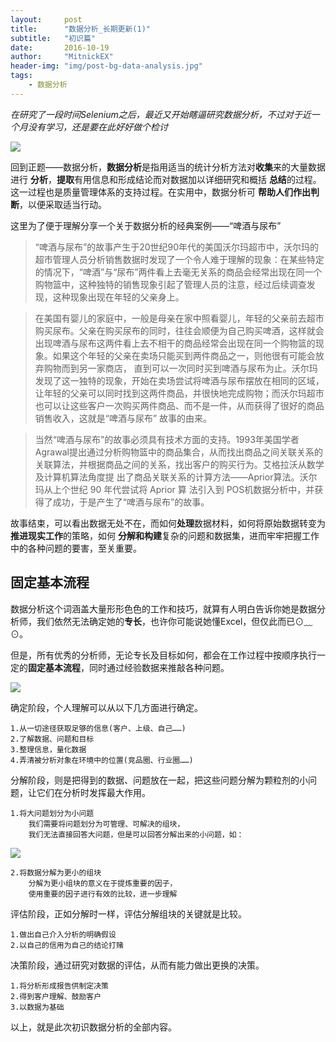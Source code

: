 ```yaml
---
layout:     post
title:      "数据分析_长期更新(1)"
subtitle:   "初识篇"
date:       2016-10-19
author:     "MitnickEX"
header-img: "img/post-bg-data-analysis.jpg"
tags:
    - 数据分析
---
```


*在研究了一段时间Selenium之后，最近又开始瞎逼研究数据分析，不过对于近一个月没有学习，还是要在此好好做个检讨*

![](http://i.imgur.com/oCigi7E.jpg)

回到正题——数据分析，**数据分析**是指用适当的统计分析方法对**收集**来的大量数据进行 **分析**，**提取**有用信息和形成结论而对数据加以详细研究和概括 **总结**的过程。这一过程也是质量管理体系的支持过程。在实用中，数据分析可 **帮助人们作出判断**，以便采取适当行动。

这里为了便于理解分享一个关于数据分析的经典案例——“啤酒与尿布”
>“啤酒与尿布”的故事产生于20世纪90年代的美国沃尔玛超市中，沃尔玛的超市管理人员分析销售数据时发现了一个令人难于理解的现象：在某些特定的情况下，“啤酒”与“尿布”两件看上去毫无关系的商品会经常出现在同一个购物篮中，这种独特的销售现象引起了管理人员的注意，经过后续调查发现，这种现象出现在年轻的父亲身上。

>在美国有婴儿的家庭中，一般是母亲在家中照看婴儿，年轻的父亲前去超市购买尿布。父亲在购买尿布的同时，往往会顺便为自己购买啤酒，这样就会出现啤酒与尿布这两件看上去不相干的商品经常会出现在同一个购物篮的现象。如果这个年轻的父亲在卖场只能买到两件商品之一，则他很有可能会放弃购物而到另一家商店， 直到可以一次同时买到啤酒与尿布为止。沃尔玛发现了这一独特的现象，开始在卖场尝试将啤酒与尿布摆放在相同的区域，让年轻的父亲可以同时找到这两件商品，并很快地完成购物；而沃尔玛超市也可以让这些客户一次购买两件商品、而不是一件，从而获得了很好的商品销售收入，这就是“啤酒与尿布” 故事的由来。

>当然“啤酒与尿布”的故事必须具有技术方面的支持。1993年美国学者Agrawal提出通过分析购物篮中的商品集合，从而找出商品之间关联关系的关联算法，并根据商品之间的关系，找出客户的购买行为。艾格拉沃从数学及计算机算法角度提 出了商品关联关系的计算方法——Aprior算法。沃尔玛从上个世纪 90 年代尝试将 Aprior 算 法引入到 POS机数据分析中，并获得了成功，于是产生了“啤酒与尿布”的故事。

故事结束，可以看出数据无处不在，而如何**处理**数据材料，如何将原始数据转变为**推进现实工作**的策略，如何 **分解和构建**复杂的问题和数据集，进而牢牢把握工作中的各种问题的要害，至关重要。


## 固定基本流程 ##

数据分析这个词涵盖大量形形色色的工作和技巧，就算有人明白告诉你她是数据分析师，我们依然无法确定她的**专长**，也许你可能说她懂Excel，但仅此而已⊙﹏⊙。

但是，所有优秀的分析师，无论专长及目标如何，都会在工作过程中按顺序执行一定的**固定基本流程**，同时通过经验数据来推敲各种问题。

![](http://i.imgur.com/UP2qkhA.jpg)

确定阶段，个人理解可以从以下几方面进行确定。

	1.从一切途径获取足够的信息(客户、上级、自己……)
	2.了解数据、问题和目标
	3.整理信息，量化数据
	4.弄清被分析对象在环境中的位置(竞品圈、行业圈……)

分解阶段，则是把得到的数据、问题放在一起，把这些问题分解为颗粒剂的小问题，让它们在分析时发挥最大作用。

	1.将大问题划分为小问题
		我们需要将问题划分为可管理、可解决的组块，
		我们无法直接回答大问题，但是可以回答分解出来的小问题，如：
![](http://i.imgur.com/RjQSQOU.jpg)

	2.将数据分解为更小的组块
		分解为更小组块的意义在于提炼重要的因子，
		使用重要的因子进行有效的比较，进一步理解

评估阶段，正如分解时一样，评估分解组块的关键就是比较。
	
	1.做出自己介入分析的明确假设
	2.以自己的信用为自己的结论打赌


决策阶段，通过研究对数据的评估，从而有能力做出更换的决策。

	1.将分析形成报告供制定决策
	2.得到客户理解、鼓励客户
	3.以数据为基础

以上，就是此次初识数据分析的全部内容。